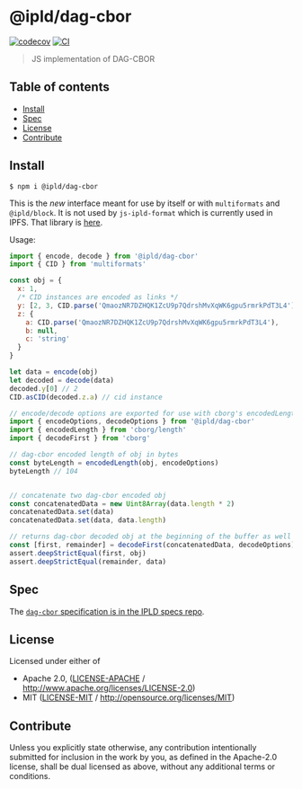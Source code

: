 # @ipld/dag-cbor <!-- omit in toc -->

[![codecov](https://img.shields.io/codecov/c/github/ipld/js-dag-cbor.svg?style=flat-square)](https://codecov.io/gh/ipld/js-dag-cbor)
[![CI](https://img.shields.io/github/workflow/status/ipld/js-dag-cbor/test%20&%20maybe%20release/master?style=flat-square)](https://github.com/ipld/js-dag-cbor/actions/workflows/js-test-and-release.yml)

> JS implementation of DAG-CBOR

## Table of contents <!-- omit in toc -->

- [Install](#install)
- [Spec](#spec)
- [License](#license)
- [Contribute](#contribute)

## Install

```console
$ npm i @ipld/dag-cbor
```

This is the *new* interface meant for use by itself or with `multiformats` and
`@ipld/block`. It is not used by `js-ipld-format` which is currently
used in IPFS. That library is [here](https://github.com/ipld/js-ipld-dag-cbor).

Usage:

```javascript
import { encode, decode } from '@ipld/dag-cbor'
import { CID } from 'multiformats'

const obj = {
  x: 1,
  /* CID instances are encoded as links */
  y: [2, 3, CID.parse('QmaozNR7DZHQK1ZcU9p7QdrshMvXqWK6gpu5rmrkPdT3L4')],
  z: {
    a: CID.parse('QmaozNR7DZHQK1ZcU9p7QdrshMvXqWK6gpu5rmrkPdT3L4'),
    b: null,
    c: 'string'
  }
}

let data = encode(obj)
let decoded = decode(data)
decoded.y[0] // 2
CID.asCID(decoded.z.a) // cid instance

// encode/decode options are exported for use with cborg's encodedLength and decodeFirst
import { encodeOptions, decodeOptions } from '@ipld/dag-cbor'
import { encodedLength } from 'cborg/length'
import { decodeFirst } from 'cborg'

// dag-cbor encoded length of obj in bytes
const byteLength = encodedLength(obj, encodeOptions)
byteLength // 104


// concatenate two dag-cbor encoded obj
const concatenatedData = new Uint8Array(data.length * 2)
concatenatedData.set(data)
concatenatedData.set(data, data.length)

// returns dag-cbor decoded obj at the beginning of the buffer as well as the remaining bytes
const [first, remainder] = decodeFirst(concatenatedData, decodeOptions)
assert.deepStrictEqual(first, obj)
assert.deepStrictEqual(remainder, data)
```

## Spec

The [`dag-cbor` specification is in the IPLD specs repo](https://github.com/ipld/specs/blob/master/block-layer/codecs/dag-cbor.md).

## License

Licensed under either of

- Apache 2.0, ([LICENSE-APACHE](LICENSE-APACHE) / <http://www.apache.org/licenses/LICENSE-2.0>)
- MIT ([LICENSE-MIT](LICENSE-MIT) / <http://opensource.org/licenses/MIT>)

## Contribute

Unless you explicitly state otherwise, any contribution intentionally submitted for inclusion in the work by you, as defined in the Apache-2.0 license, shall be dual licensed as above, without any additional terms or conditions.
